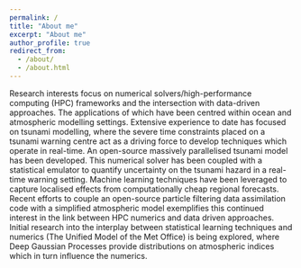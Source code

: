 ```yaml
---
permalink: /
title: "About me"
excerpt: "About me"
author_profile: true
redirect_from: 
  - /about/
  - /about.html
---
```

Research interests focus on numerical solvers/high-performance computing (HPC) frameworks and the intersection with data-driven approaches. The applications of which have been centred within ocean and atmospheric modelling settings. Extensive experience to date has focused on tsunami modelling, where the severe time constraints placed on a tsunami warning centre act as a driving force to develop techniques which operate in real-time. An open-source massively parallelised tsunami model has been developed. This numerical solver has been coupled with a statistical emulator to quantify uncertainty on the tsunami hazard in a real-time warning setting. Machine learning techniques have been leveraged to capture localised effects from computationally cheap regional forecasts. Recent efforts to couple an open-source particle filtering data assimilation code with a simplified atmospheric model exemplifies this continued interest in the link between HPC numerics and data driven approaches. Initial research into the interplay between statistical learning techniques and numerics (The Unified Model of the Met Office) is being explored, where Deep Gaussian Processes provide distributions on atmospheric indices which in turn influence the numerics.
